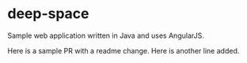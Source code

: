 # deep-space
Sample web application written in Java and uses AngularJS.

Here is a sample PR with a readme change.
Here is another line added.
